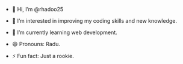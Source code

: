 - 👋 Hi, I’m @rhadoo25
- 👀 I’m interested in improving my coding skills and new knowledge.
- 🌱 I’m currently learning web development.


- 😄 Pronouns: Radu.
- ⚡ Fun fact: Just a rookie.

<!---
rhadoo25/rhadoo25 is a ✨ special ✨ repository because its `README.md` (this file) appears on your GitHub profile.
You can click the Preview link to take a look at your changes.
--->
